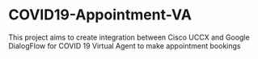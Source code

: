 # COVID19-Appointment-VA
This project aims to create integration between Cisco UCCX and Google DialogFlow for COVID 19 Virtual Agent to make appointment bookings
